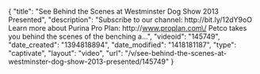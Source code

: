 {
    "title": "See Behind the Scenes at Westminster Dog Show 2013 Presented",
    "description": "Subscribe to our channel: http:\/\/bit.ly\/12dY9oO Learn more about Purina Pro Plan: http:\/\/www.proplan.com\/ Petco takes you behind the scenes of the benching a...",
    "videoid": "145749",
    "date_created": "1394818894",
    "date_modified": "1418181187",
    "type": "captivate",
    "layout": "video",
    "url": "\/v\/see-behind-the-scenes-at-westminster-dog-show-2013-presented\/145749"
}